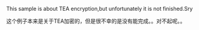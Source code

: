 This sample is about TEA encryption,but unfortunately it is not finished.Sry

这个例子本来是关于TEA加密的，但是很不幸的是没有能完成。。对不起呢。。
